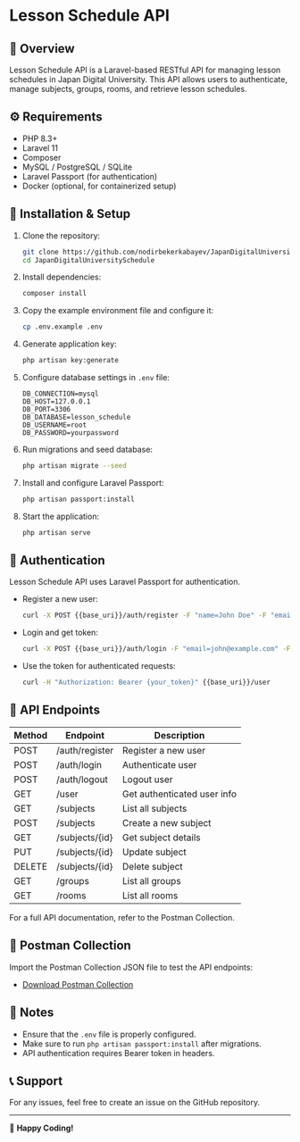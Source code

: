 # Lesson Schedule API

## 📌 Overview
Lesson Schedule API is a Laravel-based RESTful API for managing lesson schedules in Japan Digital University. This API allows users to authenticate, manage subjects, groups, rooms, and retrieve lesson schedules.

## ⚙️ Requirements
- PHP 8.3+
- Laravel 11
- Composer
- MySQL / PostgreSQL / SQLite
- Laravel Passport (for authentication)
- Docker (optional, for containerized setup)

## 🚀 Installation & Setup

1. Clone the repository:
   ```bash
   git clone https://github.com/nodirbekerkabayev/JapanDigitalUniversitySchedule.git
   cd JapanDigitalUniversitySchedule
   ```
2. Install dependencies:
   ```bash
   composer install
   ```
3. Copy the example environment file and configure it:
   ```bash
   cp .env.example .env
   ```
4. Generate application key:
   ```bash
   php artisan key:generate
   ```
5. Configure database settings in `.env` file:
   ```env
   DB_CONNECTION=mysql
   DB_HOST=127.0.0.1
   DB_PORT=3306
   DB_DATABASE=lesson_schedule
   DB_USERNAME=root
   DB_PASSWORD=yourpassword
   ```
6. Run migrations and seed database:
   ```bash
   php artisan migrate --seed
   ```
7. Install and configure Laravel Passport:
   ```bash
   php artisan passport:install
   ```
8. Start the application:
   ```bash
   php artisan serve
   ```

## 🔐 Authentication
Lesson Schedule API uses Laravel Passport for authentication.
- Register a new user:
  ```bash
  curl -X POST {{base_uri}}/auth/register -F "name=John Doe" -F "email=john@example.com" -F "password=secret" -F "password_confirmation=secret"
  ```
- Login and get token:
  ```bash
  curl -X POST {{base_uri}}/auth/login -F "email=john@example.com" -F "password=secret"
  ```
- Use the token for authenticated requests:
  ```bash
  curl -H "Authorization: Bearer {your_token}" {{base_uri}}/user
  ```

## 📡 API Endpoints
| Method | Endpoint            | Description                   |
|--------|--------------------|-------------------------------|
| POST   | /auth/register     | Register a new user          |
| POST   | /auth/login        | Authenticate user            |
| POST   | /auth/logout       | Logout user                  |
| GET    | /user              | Get authenticated user info  |
| GET    | /subjects          | List all subjects            |
| POST   | /subjects          | Create a new subject         |
| GET    | /subjects/{id}     | Get subject details          |
| PUT    | /subjects/{id}     | Update subject               |
| DELETE | /subjects/{id}     | Delete subject               |
| GET    | /groups            | List all groups              |
| GET    | /rooms             | List all rooms               |

For a full API documentation, refer to the Postman Collection.

## 📄 Postman Collection
Import the Postman Collection JSON file to test the API endpoints:
- [Download Postman Collection](./jduSchedule.postman_collection.json)

## 📌 Notes
- Ensure that the `.env` file is properly configured.
- Make sure to run `php artisan passport:install` after migrations.
- API authentication requires Bearer token in headers.

## 📞 Support
For any issues, feel free to create an issue on the GitHub repository.

---
🚀 **Happy Coding!**


